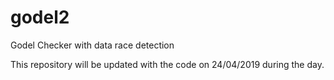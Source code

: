 # godel2
Godel Checker with data race detection

This repository will be updated with the code on 24/04/2019 during the day.
